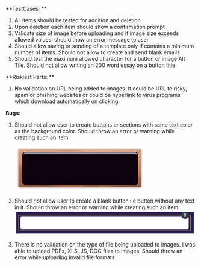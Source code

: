 
**TestCases:
**
1) All items should be tested for addition and deletion
2) Upon deletion each item should show a confirmation prompt
3) Validate size of image before uploading and if image size exceeds allowed values, should thow an error message to user
4) Should allow saving or sending of a template only if contains a minimum number of items. Should not allow to create and send blank emails
5) Should test the maximum allowed character for a button or image Alt Tile. Should not allow writing an 200 word essay on a button title

**Riskiest Parts:
**
1) No validation on URL being added to images. It could be URL to risky, spam or phishing websites or could be hyperlink to virus programs which download automatically on clicking.

 

**Bugs:**
1) Should not allow user to create buttons or sections with same text color as the background color. Should throw an error or warning while creating such an item
   
   ![Alt text](/img/sameBgTxtColor.png?raw=true "Title")


2) Should not allow user to create a blank button i.e button without any text in it. Should throw an error or warning while creating such an item
 ![Alt text](/img/blankButton.png?raw=true "Title")

3) There is no validation on the type of file being uploaded to images. I was able to upload PDFs, XLS, JS, DOC files to images. Should throw an error while uploading invalid file formats
